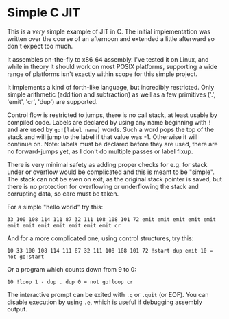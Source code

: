 # Simple C JIT

This is a *very* simple example of JIT in C. The initial implementation was
written over the course of an afternoon and extended a little afterward so don't
expect too much. 

It assembles on-the-fly to x86\_64 assembly. I've tested it on Linux, and while
in theory it should work on most POSIX platforms, supporting a wide range of
platforms isn't exactly within scope for this simple project.

It implements a kind of forth-like language, but incredibly restricted. Only
simple arithmetic (addition and subtraction) as well as a few primitives ('.',
'emit', 'cr', 'dup') are supported. 

Control flow is restricted to jumps, there is no call stack, at least usable by
compiled code. Labels are declared by using any name beginning with `!` and are
used by `go![label name]` words. Such a word pops the top of the stack and will
jump to the label if that value was -1. Otherwise it will continue on. Note:
labels must be declared before they are used, there are no forward-jumps yet, as
I don't do multiple passes or label fixup.

There is very minimal safety as adding proper checks for e.g. for stack under
or overflow would be complicated and this is meant to be "simple". The stack
can not be even on exit, as the original stack pointer is saved, but there is no
protection for overflowing or underflowing the stack and corrupting data, so
care must be taken.

For a simple "hello world" try this:

```text
33 100 108 114 111 87 32 111 108 108 101 72 emit emit emit emit emit emit emit emit emit emit emit emit cr
```

And for a more complicated one, using control structures, try this:

```text
10 33 100 108 114 111 87 32 111 108 108 101 72 !start dup emit 10 = not go!start
```

Or a program which counts down from 9 to 0:
```text
10 !loop 1 - dup . dup 0 = not go!loop cr
```

The interactive prompt can be exited with `.q` or `.quit` (or EOF). You can
disable execution by using `.e`, which is useful if debugging assembly output.


